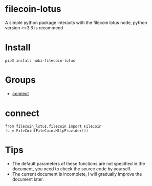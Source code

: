 # filecoin-lotus
A simple python package interacts with the filecoin lotus node, python version >=3.6 is recommend
# Install
```
pip3 install nobi-filecoin-lotus
```

# Groups
* [connect](#connect)


# connect 
```
from filecoin_lotus.filecoin import FileCoin
fc = FileCoin(FileCoin.HttpProvider())
```

# Tips
- The default parameters of these functions are not specified in the document, you need to check the source code by yourself.
- The current document is incomplete, I will gradually improve the document later.